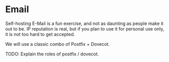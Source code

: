 # Email

Self-hosting E-Mail is a fun exercise, and not as daunting as people make it out to be. IP reputation is real, but if you plan to use it for personal use only, it is not too hard to get accepted.

We will use a classic combo of Postfix + Dovecot. 

TODO: Explain the roles of postfix / dovecot.
